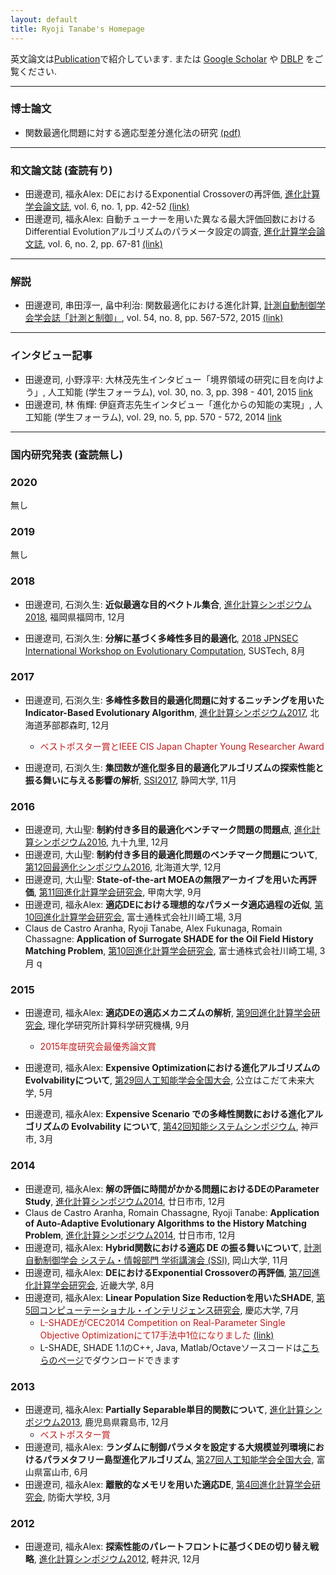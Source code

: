 ```yaml
---
layout: default
title: Ryoji Tanabe's Homepage
---
```


英文論文は[Publication](/publication)で紹介しています. または [Google Scholar](https://scholar.google.co.jp/citations?user=xze7scoAAAAJ&hl=en) や [DBLP](http://dblp.uni-trier.de/pers/hd/t/Tanabe:Ryoji) をご覧ください.

---

### 博士論文

* 関数最適化問題に対する適応型差分進化法の研究 [(pdf)](https://drive.google.com/open?id=0B5QxTedsd-SXQlRld2Vjd1ZwZU0)

---

### 和文論文誌 (査読有り)

* 田邊遼司, 福永Alex: DEにおけるExponential Crossoverの再評価, [進化計算学会論文誌](http://www.jpnsec.org/index.html), vol. 6, no. 1, pp. 42-52 [(link)](https://www.jstage.jst.go.jp/article/tjpnsec/6/1/6_42/_article/-char/ja/)
* 田邊遼司, 福永Alex: 自動チューナーを用いた異なる最大評価回数におけるDifferential Evolutionアルゴリズムのパラメータ設定の調査, [進化計算学会論文誌](http://www.jpnsec.org/index.html), vol. 6, no. 2, pp. 67-81 [(link)](https://www.jstage.jst.go.jp/article/tjpnsec/6/2/6_67/_article/-char/ja/)

---

### 解説

* 田邊遼司, 串田淳一, 畠中利治: 関数最適化における進化計算, [計測自動制御学会学会誌「計測と制御」](http://www.sice.jp/pub/pub_journal_j.html), vol. 54, no. 8, pp. 567-572, 2015 [(link)](https://www.jstage.jst.go.jp/article/sicejl/54/8/54_567/_article/-char/ja/)

---

### インタビュー記事

* 田邊遼司, 小野淳平: 大林茂先生インタビュー「境界領域の研究に目を向けよう」, 人工知能 (学生フォーラム), vol. 30, no. 3, pp. 398 - 401, 2015 [link](https://jsai.ixsq.nii.ac.jp/ej/index.php?active_action=repository_view_main_item_detail&page_id=13&block_id=23&item_id=1906&item_no=1)
* 田邊遼司, 林 侑輝:  伊庭斉志先生インタビュー「進化からの知能の実現」, 人工知能 (学生フォーラム), vol. 29, no. 5, pp. 570 - 572, 2014 [link](https://jsai.ixsq.nii.ac.jp/ej/?action=pages_view_main&active_action=repository_view_main_item_detail&item_id=1708&item_no=1&page_id=13&block_id=23)

---

### 国内研究発表 (査読無し)

### 2020

無し

### 2019

無し

### 2018

* 田邊遼司, 石渕久生: **近似最適な目的ベクトル集合**, [進化計算シンポジウム2018](http://www.jpnsec.org/symposium201803.html), 福岡県福岡市, 12月

* 田邊遼司, 石渕久生: **分解に基づく多峰性多目的最適化**, [2018 JPNSEC International Workshop on Evolutionary Computation](http://www.jpnsec.org/symposium201802.html), SUSTech, 8月
   
### 2017

* 田邊遼司, 石渕久生: **多峰性多数目的最適化問題に対するニッチングを用いたIndicator-Based Evolutionary Algorithm**, [進化計算シンポジウム2017](http://www.jpnsec.org/symposium201703.html), 北海道茅部郡森町, 12月
  * <span style="color:#C31D1D;">ベストポスター賞とIEEE CIS Japan Chapter Young Researcher Award</span> 

* 田邊遼司, 石渕久生: **集団数が進化型多目的最適化アルゴリズムの探索性能と振る舞いに与える影響の解析**, [SSI2017](http://www.sice.or.jp/org/SSI2017/), 静岡大学, 11月

### 2016

* 田邊遼司, 大山聖: **制約付き多目的最適化ベンチマーク問題の問題点**, [進化計算シンポジウム2016](http://www.jpnsec.org/symposium201603.html), 九十九里, 12月
* 田邊遼司, 大山聖: **制約付き多目的最適化問題のベンチマーク問題について**, [第12回最適化シンポジウム2016](http://www.jsme.or.jp/conference/optis2016/), 北海道大学, 12月
* 田邊遼司, 大山聖: **State-of-the-art MOEAの無限アーカイブを用いた再評価**, [第11回進化計算学会研究会](http://www.jpnsec.org/symposium201602.html), 甲南大学, 9月
* 田邊遼司, 福永Alex: **適応DEにおける理想的なパラメータ適応過程の近似**, [第10回進化計算学会研究会](http://www.jpnsec.org/symposium201601.html), 富士通株式会社川崎工場, 3月
* Claus de Castro Aranha, Ryoji Tanabe, Alex Fukunaga, Romain Chassagne: **Application of Surrogate SHADE for the Oil Field History Matching Problem**, [第10回進化計算学会研究会](http://www.jpnsec.org/symposium201601.html), 富士通株式会社川崎工場, 3月
q

### 2015

* 田邊遼司, 福永Alex: **適応DEの適応メカニズムの解析**, [第9回進化計算学会研究会](http://www.jpnsec.org/symposium201502.html), 理化学研究所計算科学研究機構, 9月
  * <span style="color:#C31D1D;">2015年度研究会最優秀論文賞</span>

* 田邊遼司, 福永Alex: **Expensive Optimizationにおける進化アルゴリズムのEvolvabilityについて**, [第29回人工知能学会全国大会](http://www.ai-gakkai.or.jp/jsai2015/), 公立はこだて未来大学, 5月
* 田邊遼司, 福永Alex: **Expensive Scenario での多峰性関数における進化アルゴリズムの Evolvability について**, [第42回知能システムシンポジウム](http://www.sice.or.jp/org/i-sys/is42/), 神戸市, 3月

### 2014

* 田邊遼司, 福永Alex: **解の評価に時間がかかる問題におけるDEのParameter Study**, [進化計算シンポジウム2014](http://www.jpnsec.org/symposium201403.html), 廿日市市, 12月	 
* Claus de Castro Aranha, Romain Chassagne, Ryoji Tanabe: **Application of Auto-Adaptive Evolutionary Algorithms to the History Matching Problem**, [進化計算シンポジウム2014](http://www.jpnsec.org/symposium201403.html), 廿日市市, 12月
* 田邊遼司, 福永Alex: **Hybrid関数における適応 DE の振る舞いについて**, [計測自動制御学会 システム・情報部門 学術講演会 (SSI)](http://www.sice.or.jp/org/ci/SSI2014/), 岡山大学, 11月
* 田邊遼司, 福永Alex: **DEにおけるExponential Crossoverの再評価**, [第7回進化計算学会研究会](http://www.jpnsec.org/symposium201402.html), 近畿大学, 8月
* 田邊遼司, 福永Alex: **Linear Population Size Reductionを用いたSHADE**, [第5回コンピューテーショナル・インテリジェンス研究会](http://www.sys.appi.keio.ac.jp/ci/), 慶応大学, 7月
  * <span style="color:#C31D1D;">L-SHADEがCEC2014 Competition on Real-Parameter Single Objective Optimizationにて17手法中1位になりました</span>  [(link)](http://www3.ntu.edu.sg/home/EPNSugan/index_files/CEC2014/CEC2014.htm)
  * L-SHADE, SHADE 1.1のC++, Java, Matlab/Octaveソースコードは[こちらのページ]((/publication))でダウンロードできます

### 2013

* 田邊遼司, 福永Alex: **Partially Separable単目的関数について**, [進化計算シンポジウム2013](http://www.jpnsec.org/symposium201303.html), 鹿児島県霧島市, 12月
  * <span style="color:#C31D1D;">ベストポスター賞</span> 
* 田邊遼司, 福永Alex: **ランダムに制御パラメタを設定する大規模並列環境におけるパラメタフリー島型進化アルゴリズム**, [第27回人工知能学会全国大会](http://2013.conf.ai-gakkai.or.jp/), 富山県富山市, 6月
* 田邊遼司, 福永Alex: **離散的なメモリを用いた適応DE**, [第4回進化計算学会研究会](http://www.jpnsec.org/symposium201301.html), 防衛大学校, 3月

### 2012

* 田邊遼司, 福永Alex: **探索性能のパレートフロントに基づくDEの切り替え戦略**, [進化計算シンポジウム2012](http://www.jpnsec.org/symposium201203.html), 軽井沢, 12月
